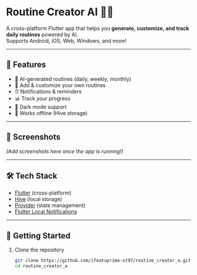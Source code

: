 # Routine Creator AI 🧠📅

A cross-platform Flutter app that helps you **generate, customize, and track daily routines** powered by AI.  
Supports Android, iOS, Web, Windows, and more!

---

## 🚀 Features
- 🤖 AI-generated routines (daily, weekly, monthly)
- 📝 Add & customize your own routines
- ⏰ Notifications & reminders
- 📊 Track your progress
- 🌙 Dark mode support
- 🔄 Works offline (Hive storage)

---

## 📸 Screenshots
*(Add screenshots here once the app is running!)*

---

## 🛠️ Tech Stack
- [Flutter](https://flutter.dev/) (cross-platform)
- [Hive](https://pub.dev/packages/hive) (local storage)
- [Provider](https://pub.dev/packages/provider) (state management)
- [Flutter Local Notifications](https://pub.dev/packages/flutter_local_notifications)

---

## 🏃 Getting Started

1. Clone the repository  
   ```bash
   git clone https://github.com/ifeatuprime-xt97/routine_creator_a.git
   cd routine_creator_a

